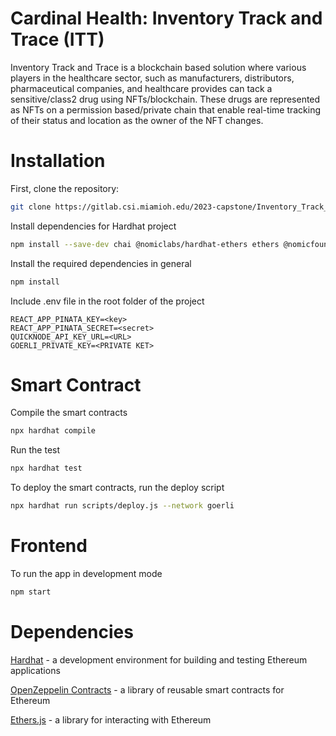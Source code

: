# Cardinal Health: Inventory Track and Trace (ITT) 

Inventory Track and Trace is a blockchain based solution where various players in the healthcare sector, such as manufacturers, distributors, pharmaceutical companies, and healthcare provides can tack a sensitive/class2 drug using NFTs/blockchain. These drugs are represented as NFTs on a permission based/private chain that enable real-time tracking of their status and location as the owner of the NFT changes.

# Installation

First, clone the repository:

```sh
git clone https://gitlab.csi.miamioh.edu/2023-capstone/Inventory_Track_/inventory-track-and-trace-project.git
```
Install dependencies for Hardhat project

```sh
npm install --save-dev chai @nomiclabs/hardhat-ethers ethers @nomicfoundation/hardhat-toolbox @nomicfoundation/hardhat-chai-matchers @openzeppelin/contracts dotenv
```

Install the required dependencies in general

```sh
npm install
```

Include .env file in the root folder of the project
```
REACT_APP_PINATA_KEY=<key>
REACT_APP_PINATA_SECRET=<secret>
QUICKNODE_API_KEY_URL=<URL>
GOERLI_PRIVATE_KEY=<PRIVATE KET>
```

# Smart Contract

Compile the smart contracts

```sh
npx hardhat compile
```

Run the test 

```sh
npx hardhat test
```
To deploy the smart contracts, run the deploy script

```sh
npx hardhat run scripts/deploy.js --network goerli
```

# Frontend

To run the app in development mode

```sh
npm start
```

# Dependencies

[Hardhat](https://hardhat.org/) - a development environment for building and testing Ethereum applications

[OpenZeppelin Contracts](https://docs.openzeppelin.com/contracts/4.x/) - a library of reusable smart contracts for Ethereum

[Ethers.js](https://docs.ethers.org/v6/) - a library for interacting with Ethereum










